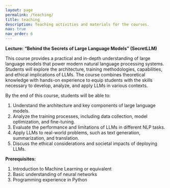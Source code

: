 ```yaml
---
layout: page
permalink: /teaching/
title: teaching
description: Teaching activities and materials for the courses.
nav: true
nav_order: 6
---
```


**Lecture: “Behind the Secrets of Large Language Models” (SecretLLM)**

This course provides a practical and in-depth understanding of large language models that power modern natural language processing systems. Students will explore the architecture, training methodologies, capabilities, and ethical implications of LLMs. The course combines theoretical knowledge with hands-on experience to equip students with the skills necessary to develop, analyze, and apply LLMs in various contexts.

By the end of this course, students will be able to:
1. Understand the architecture and key components of large language models.
2. Analyze the training processes, including data collection, model optimization, and fine-tuning.
3. Evaluate the performance and limitations of LLMs in different NLP tasks.
4. Apply LLMs to real-world problems, such as text generation, summarization, and translation.
5. Discuss the ethical considerations and societal impacts of deploying LLMs.

**Prerequisites:**
1. Introduction to Machine Learning or equivalent
2. Basic understanding of neural networks
3. Programming experience in Python
